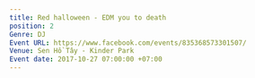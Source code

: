 ```yaml
---
title: Red halloween - EDM you to death
position: 2
Genre: DJ
Event URL: https://www.facebook.com/events/835368573301507/
Venue: Sen Hồ Tây - Kinder Park
Event date: 2017-10-27 07:00:00 +07:00
---
```


